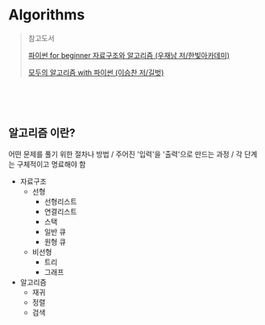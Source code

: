 # Algorithms

> 참고도서
>
> [파이썬 for beginner 자료구조와 알고리즘 (우재남 저/한빛아카데미)](http://www.yes24.com/Product/Goods/97142842?OzSrank=1)
>
> [모두의 알고리즘 with 파이썬 (이승찬 저/길벗)](https://book.naver.com/bookdb/book_detail.nhn?bid=12057147)

<br>

<br>

<br>

## 알고리즘 이란?

어떤 문제를 풀기 위한 절차나 방법 / 주어진 '입력'을 '출력'으로 만드는 과정 / 각 단계는 구체적이고 명료해야 함



* 자료구조 
  * 선형
    * 선형리스트
    * 연결리스트
    * 스택
    * 일반 큐
    * 원형 큐
  * 비선형
    * 트리
    * 그래프
* 알고리즘 
  * 재귀 
  * 정렬
  * 검색

<br>

<br>



<br>

<br>



<br>

<br>